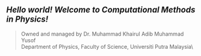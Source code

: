 ## _Hello world! Welcome to Computational Methods in Physics!_
> Owned and managed by Dr. Muhammad Khairul Adib Muhammad Yusof\
> Department of Physics, Faculty of Science, Universiti Putra Malaysia\
